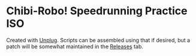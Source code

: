 # Chibi-Robo! Speedrunning Practice ISO
Created with [Unplug](https://github.com/adierking/unplug/tree/main). Scripts can be assembled using that if desired, but a patch will be somewhat maintained in the [Releases](https://github.com/Kobazco/ChibiDebug/releases) tab.

